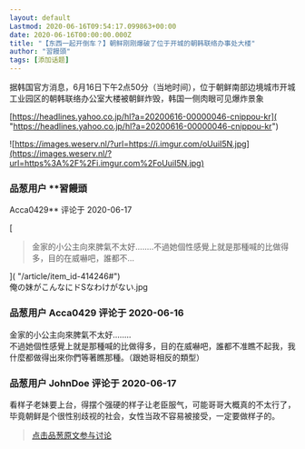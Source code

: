 ```yaml
---
layout: default
Lastmod: 2020-06-16T09:54:17.099863+00:00
date: 2020-06-16T00:00:00.000Z
title: "【东西一起开倒车？】朝鲜刚刚爆破了位于开城的朝韩联络办事处大楼"
author: "習饅頭"
tags: [添加话题]
---
```


据韩国官方消息，6月16日下午2点50分（当地时间），位于朝鲜南部边境城市开城工业园区的朝韩联络办公室大楼被朝鲜炸毁，韩国一侧肉眼可见爆炸景象  
  
[https://headlines.yahoo.co.jp/hl?a=20200616-00000046-cnippou-kr]( "https://headlines.yahoo.co.jp/hl?a=20200616-00000046-cnippou-kr")  
  
![https://images.weserv.nl/?url=https://i.imgur.com/oUuiI5N.jpg](https://images.weserv.nl/?url=https%3A%2F%2Fi.imgur.com%2FoUuiI5N.jpg)

            
### 品葱用户 **習饅頭 
Acca0429** 评论于 2020-06-17
        
[

> 金家的小公主向來脾氣不太好........不過她個性感覺上就是那種喊的比做得多，目的在威嚇吧，誰都不...

]( "/article/item_id-414246#")  
俺の妹がこんなにドSなわけがない.jpg
        


            
### 品葱用户 **Acca0429** 评论于 2020-06-16
        
金家的小公主向來脾氣不太好........  
不過她個性感覺上就是那種喊的比做得多，目的在威嚇吧，誰都不准瞧不起我，我什麼都做得出來你們等著瞧那種。（跟她哥相反的類型）
        


            
### 品葱用户 **JohnDoe** 评论于 2020-06-17
        
看样子老妹要上台，得摆个强硬的样子让老臣服气，可能哥哥大概真的不太行了，毕竟朝鲜是个很性别歧视的社会，女性当政不容易被接受，一定要做样子的。
        






> [点击品葱原文参与讨论](https://pincong.rocks/article/id-20450__sort_key-agree_count__sort-DESC)

